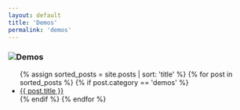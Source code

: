```yaml
---
layout: default
title: 'Demos'
permalink: 'demos'
---
```


<h3><img src="{{ site.baseurl }}/_assets/notes.png">Demos</h3>
<ul class="notes-list">
  {% assign sorted_posts = site.posts | sort: 'title' %}
  {% for post in sorted_posts %}
    {% if post.category == 'demos' %}
      <li>
        <a href="{{ post.url | relative_url }}">
          {{ post.title }}
        </a>
      </li>
    {% endif %}
  {% endfor %}
</ul>
